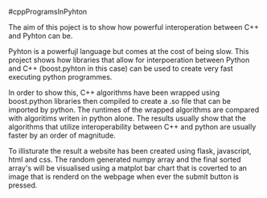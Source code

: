 #cppProgramsInPyhton

The aim of this poject is to show how powerful interoperation between C++ and Pyhton can be.

Pyhton is a powerfujl language but comes at the cost of being slow. This project shows how libraries that allow for interpoeration between Python and C++ (boost.pyhton in this case) can be used to create very fast executing python programmes.

In order to show this, C++ algorithms have been wrapped using boost.python libraries then compiled to create a .so file that can be imported by python. The runtimes of the wrapped algorithms are compared with algoritims writen in python alone. The results usually show that the algorithms that utilize interoperability between C++ and python  are usually faster by an order of magnitude.

To illisturate the result a website has been created using flask, javascript, html and css. The random generated numpy array and the final sorted array's will be visualised using a matplot bar chart that is coverted to an image that is renderd on the webpage when ever the submit button is pressed.

